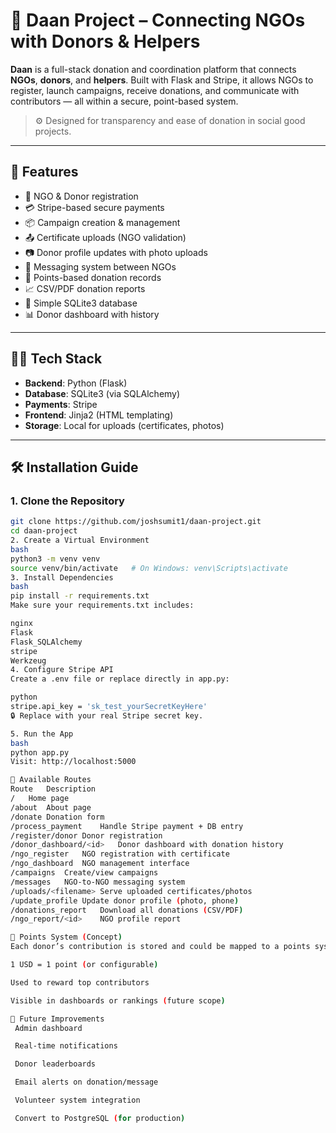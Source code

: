 # 🤝 Daan Project – Connecting NGOs with Donors & Helpers

**Daan** is a full-stack donation and coordination platform that connects **NGOs**, **donors**, and **helpers**. Built with Flask and Stripe, it allows NGOs to register, launch campaigns, receive donations, and communicate with contributors — all within a secure, point-based system.

> ⚙️ Designed for transparency and ease of donation in social good projects.

---

## 🚀 Features

- 🧾 NGO & Donor registration
- 💳 Stripe-based secure payments
- 📦 Campaign creation & management
- 📤 Certificate uploads (NGO validation)
- 📷 Donor profile updates with photo uploads
- 📨 Messaging system between NGOs
- 🧮 Points-based donation records
- 📈 CSV/PDF donation reports
- 🎯 Simple SQLite3 database
- 📊 Donor dashboard with history


---

## 🧑‍💻 Tech Stack

- **Backend**: Python (Flask)
- **Database**: SQLite3 (via SQLAlchemy)
- **Payments**: Stripe
- **Frontend**: Jinja2 (HTML templating)
- **Storage**: Local for uploads (certificates, photos)

---

## 🛠️ Installation Guide

### 1. Clone the Repository

```bash
git clone https://github.com/joshsumit1/daan-project.git
cd daan-project
2. Create a Virtual Environment
bash
python3 -m venv venv
source venv/bin/activate   # On Windows: venv\Scripts\activate
3. Install Dependencies
bash
pip install -r requirements.txt
Make sure your requirements.txt includes:

nginx
Flask
Flask_SQLAlchemy
stripe
Werkzeug
4. Configure Stripe API
Create a .env file or replace directly in app.py:

python
stripe.api_key = 'sk_test_yourSecretKeyHere'
🔒 Replace with your real Stripe secret key.

5. Run the App
bash
python app.py
Visit: http://localhost:5000

🧾 Available Routes
Route	Description
/	Home page
/about	About page
/donate	Donation form
/process_payment	Handle Stripe payment + DB entry
/register/donor	Donor registration
/donor_dashboard/<id>	Donor dashboard with donation history
/ngo_register	NGO registration with certificate
/ngo_dashboard	NGO management interface
/campaigns	Create/view campaigns
/messages	NGO-to-NGO messaging system
/uploads/<filename>	Serve uploaded certificates/photos
/update_profile	Update donor profile (photo, phone)
/donations_report	Download all donations (CSV/PDF)
/ngo_report/<id>	NGO profile report

🎯 Points System (Concept)
Each donor’s contribution is stored and could be mapped to a points system for future:

1 USD = 1 point (or configurable)

Used to reward top contributors

Visible in dashboards or rankings (future scope)

📌 Future Improvements
 Admin dashboard

 Real-time notifications

 Donor leaderboards

 Email alerts on donation/message

 Volunteer system integration

 Convert to PostgreSQL (for production)
